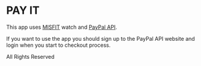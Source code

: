 # PAY IT
This app uses [MISFIT](https://misfit.com/) watch and [PayPal API](https://developer.paypal.com/docs/api/overview/).

If you want to use the app you should sign up to the PayPal API website and login when you start to checkout process.

All Rights Reserved
